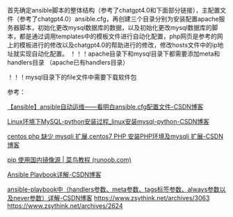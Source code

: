 首先确定ansible脚本的整体结构（参考了chatgpt4.0和下面部分链接），主配置文件（参考了chatgpt4.0）ansible.cfg，再创建三个目录分别为安装配置apache服务器脚本，初始化更改mysql数据库的数据，以及初始化更改mysql数据库的脚本，都是通过调用templates中的模板文件进行自动化配置，php网页是参考的网上的模板进行的修改以及chatgpt4.0的帮助进行的修改，修改hosts文件中的ip地址就实现自动化配置。
！！！apache目录下和mysql目录下都需要添加meta和handlers目录 （apache已有handlers目录）

！！！mysql目录下的file文件中需要下载软件包

参考：

[【ansible】ansible自动运维——看明白ansible.cfg配置文件-CSDN博客](https://blog.csdn.net/weixin_51338719/article/details/129984606?app_version=6.3.7&code=app_1562916241&csdn_share_tail={"type"%3A"blog"%2C"rType"%3A"article"%2C"rId"%3A"129984606"%2C"source"%3A"weixin_71034444"}&uLinkId=usr1mkqgl919blen&utm_source=app)

[Linux环境下MySQL-python安装过程_linux安装mysql-python-CSDN博客](https://blog.csdn.net/shanliangliuxing/article/details/7828233?ops_request_misc=&request_id=&biz_id=102&utm_term=linux安装mysql-python&utm_medium=distribute.pc_search_result.none-task-blog-2~blog~sobaiduweb~default-1-7828233.nonecase&spm=1018.2226.3001.4450)

[centos php 缺少 mysqli 扩展,centos7 PHP 安装PHP环境及mysqli 扩展-CSDN博客](https://blog.csdn.net/weixin_42489104/article/details/116250184?ops_request_misc=%7B%22request%5Fid%22%3A%22171776644916800222866697%22%2C%22scm%22%3A%2220140713.130102334.pc%5Fblog.%22%7D&request_id=171776644916800222866697&biz_id=0&utm_medium=distribute.pc_search_result.none-task-blog-2~blog~first_rank_ecpm_v1~rank_v31_ecpm-2-116250184-null-null.nonecase&utm_term=centos下载mysqli&spm=1018.2226.3001.4450)

[pip 使用国内镜像源 | 菜鸟教程 (runoob.com)](https://www.runoob.com/w3cnote/pip-cn-mirror.html)

[Ansible Playbook详解-CSDN博客](https://blog.csdn.net/l25803691121/article/details/140084994?ops_request_misc=%7B%22request%5Fid%22%3A%22171983726216800222898078%22%2C%22scm%22%3A%2220140713.130102334.pc%5Fblog.%22%7D&request_id=171983726216800222898078&biz_id=0&utm_medium=distribute.pc_search_result.none-task-blog-2~blog~first_rank_ecpm_v1~rank_v31_ecpm-27-140084994-null-null.nonecase&utm_term=ansible中meta&spm=1018.2226.3001.4450)

[ansible-playbook中（handlers参数、meta参数、tags标签参数、always参数以及never参数）详解-CSDN博客](https://blog.csdn.net/yrx420909/article/details/105115532?utm_source=miniapp_weixin)
https://www.zsythink.net/archives/3063
https://www.zsythink.net/archives/2624
